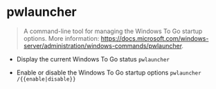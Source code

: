 # pwlauncher
> A command-line tool for managing the Windows To Go startup options.
> More information: <https://docs.microsoft.com/windows-server/administration/windows-commands/pwlauncher>.

- Display the current Windows To Go status
`pwlauncher`

- Enable or disable the Windows To Go startup options
`pwlauncher /{{enable|disable}}`

